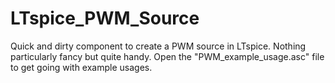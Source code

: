 # LTspice_PWM_Source
Quick and dirty component to create a PWM source in LTspice.
Nothing particularly fancy but quite handy.
Open the "PWM_example_usage.asc" file to get going with example usages.
